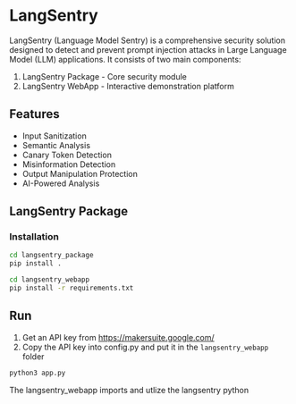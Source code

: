 # LangSentry

LangSentry (Language Model Sentry) is a comprehensive security solution designed to detect and prevent prompt injection attacks in Large Language Model (LLM) applications. It consists of two main components:

1. LangSentry Package - Core security module
2. LangSentry WebApp - Interactive demonstration platform

## Features

- Input Sanitization
- Semantic Analysis
- Canary Token Detection
- Misinformation Detection
- Output Manipulation Protection
- AI-Powered Analysis

## LangSentry Package

### Installation

```bash
cd langsentry_package
pip install .
```

```bash
cd langsentry_webapp
pip install -r requirements.txt
```

## Run

1. Get an API key from https://makersuite.google.com/
2. Copy the API key into config.py and put it in the `langsentry_webapp` folder

```bash
python3 app.py
```

The langsentry_webapp imports and utlize the langsentry python
